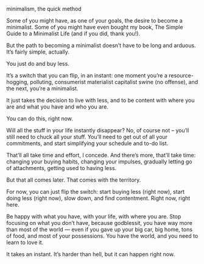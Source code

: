 minimalism, the quick method

Some of you might have, as one of your goals, the desire to become a
minimalist. Some of you might have even bought my book, The Simple Guide to a
Minimalist Life (and if you did, thank you!).

But the path to becoming a minimalist doesn’t have to be long and arduous. It’s
fairly simple, actually.

You just do and buy less.

It’s a switch that you can flip, in an instant: one moment you’re a resource-hogging, polluting, consumerist materialist capitalist swine (no offense), and
the next, you’re a minimalist.

It just takes the decision to live with less, and to be content with where you
are and what you have and who you are.

You can do this, right now.

Will all the stuff in your life instantly disappear? No, of course not – you’ll
still need to chuck all your stuff. You’ll need to get out of all your
commitments, and start simplifying your schedule and to-do list.

That’ll all take time and effort, I concede. And there’s more, that’ll take
time: changing your buying habits, changing your impulses, gradually letting go
of attachments, getting used to having less.

But that all comes later. That comes with the territory.

For now, you can just flip the switch: start buying less (right now), start
doing less (right now), slow down, and find contentment. Right now, right here.

Be happy with what you have, with your life, with where you are. Stop focusing
on what you don’t have, because godblessit, you have way more than most of the
world — even if you gave up your big car, big home, tons of food, and most of
your possessions. You have the world, and you need to learn to love it.

It takes an instant. It’s harder than hell, but it can happen right now.
